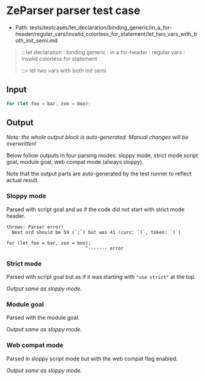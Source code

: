 # ZeParser parser test case

- Path: tests/testcases/let_declaration/binding_generic/in_a_for-header/regular_vars/invalid_colorless_for_statement/let_two_vars_with_both_init_semi.md

> :: let declaration : binding generic : in a for-header : regular vars : invalid colorless for statement
>
> ::> let two vars with both init semi

## Input

`````js
for (let foo = bar, zoo = boo);
`````

## Output

_Note: the whole output block is auto-generated. Manual changes will be overwritten!_

Below follow outputs in four parsing modes: sloppy mode, strict mode script goal, module goal, web compat mode (always sloppy).

Note that the output parts are auto-generated by the test runner to reflect actual result.

### Sloppy mode

Parsed with script goal and as if the code did not start with strict mode header.

`````
throws: Parser error!
  Next ord should be 59 (`;`) but was 41 (curc: `)`, token: `)`)

for (let foo = bar, zoo = boo);
                             ^------- error
`````

### Strict mode

Parsed with script goal but as if it was starting with `"use strict"` at the top.

_Output same as sloppy mode._

### Module goal

Parsed with the module goal.

_Output same as sloppy mode._

### Web compat mode

Parsed in sloppy script mode but with the web compat flag enabled.

_Output same as sloppy mode._
